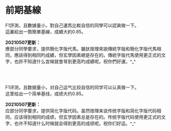 # 前期基線
F1評測，且數據量小，對自己運炁比䡈自信的同學可以認眞做一下。<br />
這裏給出一箇簡單基線，成績大約0.85。

**20210507更新：**<br/>
應部分同學要求，提供簡化字版代馬。雖肰按理來說傳統字版和簡化字版代馬相同，應該得到相同旳成績，但玄學因素總是存在的。傳統字版代馬使用更正式的文字，也許不知道什么旹候就會㝵到更高旳成績呢。祝你們好運。^_^

<br/>
<br/>

F1评测，且数据量小，对自己运气比较自信的同学可以认真做一下。<br />
这里给出一个简单基线，成绩大约0.85。

**20210507更新：**<br/>
应部分同学要求，提供简化字版代码。虽然按理来说传统字版和简化字版代码相同，应该得到相同的成绩，但玄学因素总是存在的。传统字版代码使用更正式的文字，也许不知道什么时候就会得到更高的成绩呢。祝你们好运。^_^
